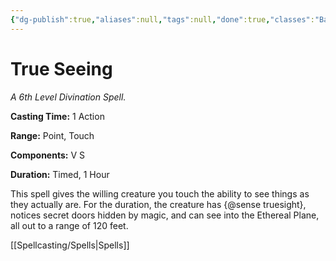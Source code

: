 ```yaml
---
{"dg-publish":true,"aliases":null,"tags":null,"done":true,"classes":"Bard, Cleric, Sorcerer, Warlock, Wizard,","spellLevel":6,"school":"Divination","source":"PHB","permalink":"/spells/true-seeing/","dgHomeLink":false,"dgPassFrontmatter":true}
---
```


# True Seeing
*A 6th Level Divination Spell.*

**Casting Time:** 1 Action

**Range:** Point, Touch

**Components:** V S 

**Duration:** Timed, 1 Hour

This spell gives the willing creature you touch the ability to see things as they actually are. For the duration, the creature has {@sense truesight}, notices secret doors hidden by magic, and can see into the Ethereal Plane, all out to a range of 120 feet.

[[Spellcasting/Spells|Spells]]